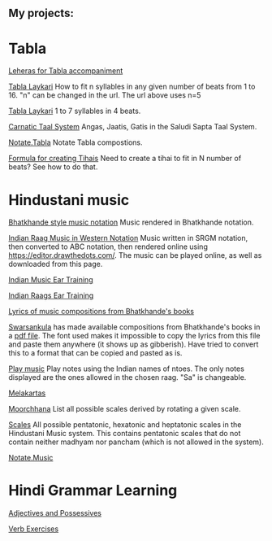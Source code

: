 ## My projects:

# Tabla
[Leheras for Tabla accompaniment](music-notation/abc_leheras.html)

[Tabla Laykari](/tabla-laykari/?n=5&gaps)
How to fit n syllables in any given number of beats from 1 to 16. "n" can be changed in the url. The url above uses n=5

[Tabla Laykari](/tabla-laykari/odd_laya.html)
1 to 7 syllables in 4 beats.

[Carnatic Taal System](/tabla-laykari/carnatic-taals.html)
Angas, Jaatis, Gatis in the Saludi Sapta Taal System.

[Notate.Tabla](tabla-notation/README.html)
Notate Tabla compostions.

[Formula for creating Tihais](tabla-notation/create_tihai.html)
Need to create a tihai to fit in N number of beats? See how to do that.


# Hindustani music
[Bhatkhande style music notation](bhatkhande.md)
Music rendered in Bhatkhande notation.

[Indian Raag Music in Western Notation](music-notation/compositions.html)
Music written in SRGM notation, then converted to ABC notation, then rendered online using https://editor.drawthedots.com/.
The music can be played online, as well as downloaded from this page.

[Indian Music Ear Training](ear-training/index.html)

[Indian Raags Ear Training](ear-training/phrases.html)

[Lyrics of music compositions from Bhatkhande's books](music-notation/bhatkhande_lyrics.html)

[Swarsankula](https://swarasankula.org/) has made available compositions from Bhatkhande's books in a [pdf file](https://swarasankula.org/swarasankula-bhatkande/Lyrics_File.pdf).  The font used makes it impossible to copy the lyrics from this file and paste them anywhere (it shows up as gibberish). Have tried to convert this to a format that can be copied and pasted as is.

[Play music](ear-training/playnotes.html) 
Play notes using the Indian names of ntoes.  The only notes displayed are the ones allowed in the chosen raag. "Sa" is changeable.

[Melakartas](music-notation/melakartas.html)

[Moorchhana](ear-training/moorchhana.html)
List all possible scales derived by rotating a given scale.

[Scales](music-notation/scales.html)
All possible pentatonic, hexatonic and heptatonic scales in the Hindustani Music system. 
This contains pentatonic scales that do not contain neither madhyam nor pancham (which is not allowed in the system).

[Notate.Music](music-notation/README.html)

# Hindi Grammar Learning
[Adjectives and Possessives](hindi/adjectives.html)

[Verb Exercises](hindi/verb-exercises.html)
